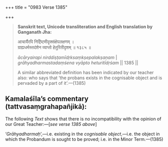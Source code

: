 +++
title = "0983 Verse 1385"

+++
> **Sanskrit text, Unicode transliteration and English translation by Ganganath Jha:** 
>
> आचार्यैरपि निर्द्दिष्टमीदृक्संक्षेपलक्षणम् ।  
> ग्राह्यधर्मस्तदंशेन व्याप्तो हेतुरितीदृशम् ॥ १३८५ ॥ 
>
> *ācāryairapi nirddiṣṭamīdṛksaṃkṣepalakṣaṇam* \|  
> *grāhyadharmastadaṃśena vyāpto heturitīdṛśam* \|\| 1385 \|\| 
>
> A similar abbreviated definition has been indicated by our teacher also: who says that ‘the probans exists in the cognisable object and is pervaded by a part of it’.—(1385)



## Kamalaśīla’s commentary (tattvasaṃgrahapañjikā):

The following *Text* shows that there is no incompatibility with the opinion of our Great Teacher:—[*see verse 1385 above*]

‘*Grāhyadharmaḥ*’,—i.e. existing in the *cognisable object*,—i.e. the object in which the Probandum is sought to be proved; i.e. in the Minor Term.—(1385)


